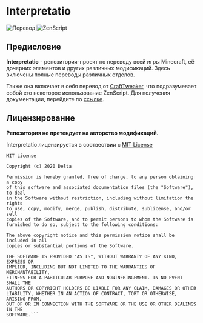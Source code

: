 # Interpretatio

![Перевод](https://img.shields.io/badge/%D0%9F%D0%B5%D1%80%D0%B5%D0%B2%D0%BE%D0%B4-19%25-red?style=for-the-badge)
![ZenScript](https://img.shields.io/github/languages/top/Avandelta/Interpretatio?label=ZenScript&style=for-the-badge)

## Предисловие

**Interpretatio** - репозитория-проект по переводу всей игры Minecraft, её дочерних элементов и других различных модификаций. Здесь включены полные переводы различных отделов.

Также она включает в себя перевод от [CraftTweaker](https://www.curseforge.com/minecraft/mc-mods/crafttweaker), что подразумевает собой его некоторое использование ZenScript. Для получения документации, перейдите по [ссылке](https://docs.blamejared.com/).

## Лицензирование

**Репозитория не претендует на авторство модификаций.**

Interpretatio лицензируется в соотвествии с [MIT License](https://github.com/Avandelta/Interpretatio/blob/master/LICENSE)

```
MIT License

Copyright (c) 2020 Delta

Permission is hereby granted, free of charge, to any person obtaining a copy
of this software and associated documentation files (the "Software"), to deal
in the Software without restriction, including without limitation the rights
to use, copy, modify, merge, publish, distribute, sublicense, and/or sell
copies of the Software, and to permit persons to whom the Software is
furnished to do so, subject to the following conditions:

The above copyright notice and this permission notice shall be included in all
copies or substantial portions of the Software.

THE SOFTWARE IS PROVIDED "AS IS", WITHOUT WARRANTY OF ANY KIND, EXPRESS OR
IMPLIED, INCLUDING BUT NOT LIMITED TO THE WARRANTIES OF MERCHANTABILITY,
FITNESS FOR A PARTICULAR PURPOSE AND NONINFRINGEMENT. IN NO EVENT SHALL THE
AUTHORS OR COPYRIGHT HOLDERS BE LIABLE FOR ANY CLAIM, DAMAGES OR OTHER
LIABILITY, WHETHER IN AN ACTION OF CONTRACT, TORT OR OTHERWISE, ARISING FROM,
OUT OF OR IN CONNECTION WITH THE SOFTWARE OR THE USE OR OTHER DEALINGS IN THE
SOFTWARE.```

